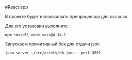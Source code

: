 #React app

В проекте будет использовать препроцессор для css
scss

Для его установки выполните:
```
npm install node-sass@4.14.1
```

Запускаем примитивный бек для отдачи json

```
json-server ./src/assets/db.json --port:3001
```
